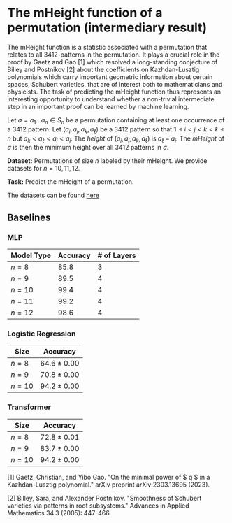 # The mHeight function of a permutation (intermediary result)

The mHeight function is a statistic associated with a permutation that relates to all $3412$-patterns in the permutation. It plays a crucial role in the proof by Gaetz and Gao \[1\] which resolved a long-standing conjecture of Billey and Postnikov \[2\] about the coefficients on Kazhdan-Lusztig polynomials which carry important geometric information about certain spaces, Schubert varieties, that are of interest both to mathematicians and physicists. The task of predicting the mHeight function thus represents an interesting opportunity to understand whether a non-trivial intermediate step in an important proof can be learned by machine learning. 

Let $\sigma  = a_1 \ldots a_n \in S_n$ be a permutation containing at least one occurrence of a $3412$ pattern. Let $(a_i,a_j,a_k,a_\ell)$ be a $3412$ pattern so that $1 \leq i < j < k < \ell \leq n$ but $a_k < a_\ell < a_i < a_j$. The *height* of $(a_i,a_j,a_k,a_\ell)$ is $a_\ell - a_i$. The *mHeight* of $\sigma$ is then the minimum height over all $3412$ patterns in $\sigma$. 

**Dataset:** Permutations of size $n$ labeled by their mHeight. We provide datasets for $n = 10,11,12$.

**Task:** Predict the mHeight of a permutation. 

The datasets can be found [here](https://drive.google.com/file/d/1NteiP494xpQ4KzR9dVUaDhNtUPnumeuX/view?usp=sharing)

## Baselines

### MLP

| Model Type | Accuracy | # of Layers |
|----------|----------|----------|
| $n = 8$ | $85.8 %± 0.00%$ | $3$ |
| $n = 9$ | $89.5 %± 0.00%$ | $4$ |
| $n = 10$ | $99.4%± 0.00%$ | $4$ |
| $n = 11$ | $99.2%± 0.00%$ | $4$ |
| $n = 12$ | $98.6%± 0.00%$ | $4$ |

### Logistic Regression

| Size | Accuracy | 
|----------|----------|
| $n= 8$ | $64.6 \pm 0.00$ |
| $n= 9$  | $70.8 \pm 0.00%$ |
| $n= 10$  | $94.2 \pm 0.00%$ | 

### Transformer

| Size | Accuracy | 
|----------|----------|
| $n= 8$ | $72.8 \pm 0.01%$ |
| $n= 9$  | $83.7 \pm 0.00%$ |
| $n= 10$  | $94.2 \pm 0.00%$ | 

\[1\] Gaetz, Christian, and Yibo Gao. "On the minimal power of $ q $ in a Kazhdan-Lusztig polynomial." arXiv preprint arXiv:2303.13695 (2023).

\[2\] Billey, Sara, and Alexander Postnikov. "Smoothness of Schubert varieties via patterns in root subsystems." Advances in Applied Mathematics 34.3 (2005): 447-466.
